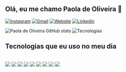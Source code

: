 ## Olá, eu me chamo Paola de Oliveira 👋


[![Instagram](https://img.shields.io/badge/Instagram-E4405F?style=for-the-badge&logo=instagram&logoColor=white)](https://www.instagram.com/paolazchs/)
[![Gmail](https://img.shields.io/badge/Gmail-D14836?style=for-the-badge&logo=gmail&logoColor=white)]()
[![Website](https://img.shields.io/badge/website-000000?style=for-the-badge&logo=About.me&logoColor=white)](https://paolazchs.github.io/paolazchs/)
[![Linkedin](https://img.shields.io/badge/LinkedIn-0077B5?style=for-the-badge&logo=linkedin&logoColor=white)](https://www.linkedin.com/in/paola-de-oliveira-112b522a7/)

![Paola de Oliveira GitHub stats](https://github-readme-stats.vercel.app/api?username=paolazchs&show_icons=true&theme=dracula)
![Tecnologias]( https://github-readme-stats.vercel.app/api/top-langs/?username=paolazchs&theme=tokyonight&layout=compact&custom_title=Tecnologias&langs_count=9)

## Tecnologias que eu uso no meu dia

<div style="display: inline_block"><br/>
    <img align="center" src="https://img.shields.io/badge/Angular-DD0031?style=for-the-badge&logo=angular&logoColor=white" />
     <img align="center" src="https://img.shields.io/badge/MySQL-00000F?style=for-the-badge&logo=mysql&logoColor=whit" />
     <img align="center" src="https://img.shields.io/badge/Spring-6DB33F?style=for-the-badge&logo=spring&logoColor=white" />
     <img align="center" src="https://img.shields.io/badge/Java-ED8B00?style=for-the-badge&logo=openjdk&logoColor=white" />
     <img align="center" src="https://img.shields.io/badge/HTML5-E34F26?style=for-the-badge&logo=html5&logoColor=white" />
    <img align="center" src="https://img.shields.io/badge/CSS3-1572B6?style=for-the-badge&logo=css3&logoColor=white" />
    <img align="center" src="https://img.shields.io/badge/JavaScript-F7DF1E?style=for-the-badge&logo=javascript&logoColor=black" />
    <img align="center" src="https://img.shields.io/badge/Figma-F24E1E?style=for-the-badge&logo=figma&logoColor=white" />
    <img align="center" src="https://img.shields.io/badge/TypeScript-3178C6?style=for-the-badge&logo=typescript&logoColor=white" />
</div>
